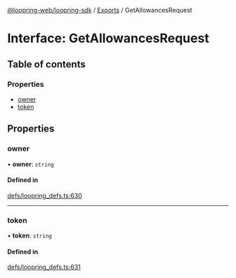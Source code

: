 [@loopring-web/loopring-sdk](../README.md) / [Exports](../modules.md) / GetAllowancesRequest

# Interface: GetAllowancesRequest

## Table of contents

### Properties

- [owner](GetAllowancesRequest.md#owner)
- [token](GetAllowancesRequest.md#token)

## Properties

### owner

• **owner**: `string`

#### Defined in

[defs/loopring_defs.ts:630](https://github.com/Loopring/loopring_sdk/blob/1830d54/src/defs/loopring_defs.ts#L630)

___

### token

• **token**: `string`

#### Defined in

[defs/loopring_defs.ts:631](https://github.com/Loopring/loopring_sdk/blob/1830d54/src/defs/loopring_defs.ts#L631)
